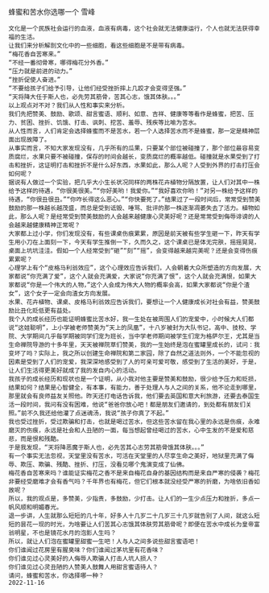 蜂蜜和苦水你选哪一个
雪峰

    文化是一个民族社会运行的血液，血液有病毒，这个社会就无法健康运行，个人也就无法获得幸福的生活。
    让我们来分析解剖文化中的一些细胞，看这些细胞是不是带有病毒。
    “梅花香自苦寒来。”
    “不经一番彻骨寒，哪得梅花分外香。”
    “压力就是前进的动力。”
    “挫折促使人奋进。”
    “不要给孩子们给予引导，让他们经受挫折摔上几跤才会变得坚强。”
    “天将降大任于斯人也，必先劳其筋骨，苦其心志，饿其体肤。。。”
    以上观点对不对？我们从人性和事实来分析。
    我们先把赞美、鼓励、歌颂、甜言蜜语、顺利、如意、吉祥、健康等等看作是蜂蜜，把苦、压力、贫困、挫折、饥饿、打击、讽刺、挖苦、羞辱、残疾等比喻为苦水。
    从人性而言，人们肯定会选择蜂蜜而不是苦水，若一个人选择苦水而不是蜂蜜，那一定是精神层面出现故障了。
    从事实而言，不知大家发现没有，几乎所有的瓜果，只要某个部位被碰撞了，那个部位最容易变质腐烂，水果只要不被碰撞，保存的时间会越长，变质腐烂的概率越低。碰撞就是水果受到了打击和挫折，这证明打击和挫折不是什么好东西，水果如此，那么人呢？人受到外界的打击打压会如何呢？
    据说有人做过一个实验，把几乎大小生长状况同样的两株花卉植物分隔放置，让人们对其中一株给予这样的待遇，“你很美很美。”“你好美哟！我爱你。”“我好喜欢你哟！”对另一株给予这样的待遇，“你很丑很丑。”“你咋长得这么恶心。”“你快要死了。”结果过了一段时间后，常常受到赞美鼓励的那一株越长越茂盛，而总是受到诋毁、唾骂、批评的那一株逐渐凋萎失去了活力。植物如此，那么人呢？是经常受到赞美鼓励的人会越来越健康心灵美好呢？还是常常受到侮辱诽谤的人会越来越健康精神正常呢？
    大家都上过小学，你们发现没有，有些课桌伤痕累累，原因是前天被有些学生砸一下，昨天有学生用小刀在上面刻一下，今天有学生推倒一下，久而久之，这个课桌已是体无完肤，摇摇晃晃，桌面上坑坑洼洼。假如一个人经常受到“砸”“刻”“摇”，会变得越来越完美呢？还是会变得伤痕累累呢？
    心理学上有个“皮格马利翁效应”，这个心理效应告诉我们，人会朝着大众所塑造的方向发展，大家都说“你充满了爱”，这个人就会充满爱，大家说“你充满了恨”，这个人就会充满恨，如果大家都说“你是一个伟大的人物，”这个人会成为伟大人物的概率会高，如果大家都说“你是个渣女”，这个女子一定会向渣女方向发展。
    水果、花卉植物、课桌、皮格马利翁效应告诉我们，要想让一个人健康成长对社会有益，赞美鼓励比丑化贬低更有益处。
    我个人的成长经历也能证明蜂蜜比苦水好，我一生处在被周围人们的宠爱中，小时候大人们都说“这娃聪明”，上小学被老师赞美为“天上的凤凰”，十八岁被封为大队书记，高中、技校、学院、大学期间几乎每学期被同学们宠为班长，当中学老师期间被学生们宠为格萨尔王，尤其是当生命禅院导游的十多年里，天天被禅院草们赞美，我的一生始终是泡在蜜罐里成长的，试问：我变坏了吗？实际上，我之所以创建生命禅院和第二家园，除了自然之道法则外，一个不能忽视的因素是受到了人们的宠爱，我深深地感受到了人的可亲可爱可敬，感受到了生活的美好，于是，让人们生活得更美好就成了我的发自内心的活动。
    我孩子的成长经历和现状也是一个证明，从小我对他主要是赞美和鼓励，很少给予压力和贬损，结果如何？结果是心智健全，有本事，有能力，善于处理人与人之间的关系，他不论走到哪里，那里就会有良师益友关照他。昨天还打电话告诉我，他们要去英国和意大利旅游，还要去泰国生活一段时间，我问有没有困难，他说“爸爸你放心吧！都是朋友们邀请的，到处都有朋友们关照。”前不久我还给他灌了点迷魂汤，我说“孩子你真了不起。”
    我也受过挫折，受过欺骗和打击，也就是喝过苦水，但这些苦水留在我心里的永远是伤痕，永难磨灭的伤痕，永远是社会和人丑陋的一面，每当想起曾经喝过的苦水，心中生发的不是爱和慈悲，而是恨和残酷。
    于是我发现，“天将降恶魔于斯人也，必先苦其心志劳其筋骨饿其体肤。。。”
    有一个事实无法忽视，天堂里没有苦水，可活在天堂里的人尽享生命之美好，地狱里充满了侮辱、欺压、欺骗、残酷、挫折、打压，没看见哪个鬼演变成了仙佛。
    梅花香自苦寒来吗？谁能证实梅花之香不是来自梅花自身的基因结构而是来自严寒的侵袭？梅花非要经受磨难才会有香气吗？千年界也有梅花，但它们根本就没经受严寒的折磨，为啥依旧香如故呢？
    所以，我的观点是，多赞美，少指责，多鼓励，少打击。让人们的一生少点压力和挫折，多点一帆风顺和明媚春光。
    退一步讲，人生就那么短短的几十年，好多人十几岁二十几岁三十几岁就告别了人间，就这么短短的昙花一现的时光，为啥要让人们苦其心志饿其体肤劳其筋骨呢？即便在苦水中成长为皇帝富翁明星，不也是镜花水月的泡影人生吗？
    所以，就让人们泡在蜜罐里甜蜜一生吧！人与人之间多说些甜言蜜语吧！
    你们谁闻过花房里有腥臭味？你们谁闻过茅坑里有花香味？
    你们谁见过心灵美好的人侮辱人欺骗人打击人坑人损人？
    你们谁见过心灵丑陋的人赞美人鼓舞人用甜言蜜语待人？
    请问，蜂蜜和苦水，你选择哪一种？
    2022-11-16
